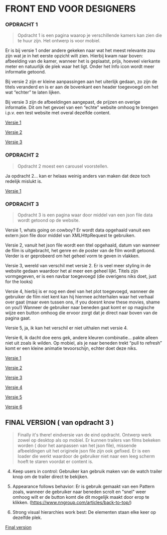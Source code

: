 # FRONT END VOOR DESIGNERS

### OPDRACHT 1
> Opdracht 1 is een pagina waarop je verschillende kamers kan zien die te huur zijn. Het ontwerp is voor mobiel.

Er is bij versie 1 onder andere gekeken naar wat het meest relevante zou zijn wat je in het eerste opzicht wilt zien. Hierbij kwam naar boven: afbeelding van de kamer, wanneer het is geplaatst, prijs, hoeveel vierkante meter en natuurlijk de plek waar het ligt. Onder het Info icon wordt meer informatie getoond.

Bij versie 2 zijn er kleine aanpassingen aan het uiterlijk gedaan, zo zijn de titels veranderd en is er aan de bovenkant een header toegevoegd om het wat “echter” te laten lijken.

Bij versie 3 zijn de afbeeldingen aangepast, de prijzen en overige informatie. Dit om het gevoel van een “echte” website omhoog te brengen i.p.v. een test website met overal dezelfde content.


[Versie 1](https://royhaarlem.github.io/FEVD/opdracht1/v1/)

[Versie 2](https://royhaarlem.github.io/FEVD/opdracht1/v2/)

[Versie 3](https://royhaarlem.github.io/FEVD/opdracht1/v3/)

### OPDRACHT 2
> Opdracht 2 moest een carousel voorstellen.

Ja opdracht 2… kan er helaas weinig anders van maken dat deze toch redelijk mislukt is. 

[Versie 1](https://royhaarlem.github.io/FEVD/opdracht2/v1/)

### OPDRACHT 3
> Opdracht 3 is een pagina waar door middel van een json file data wordt getoond op de website. 

Versie 1, whats going on cowboy? Er wordt data opgehaald vanuit een extern json file door middel van XMLHttpRequest te gebruiken.

Versie 2, vanuit het json file wordt een titel opgehaald, datum van wanneer de film is uitgebracht, het genre en de poster van de film wordt getoond. Verder is er geprobeerd om het geheel vorm te geven in vlakken.

Versie 3, wereld van verschil met versie 2. Er is veel meer styling in de website gedaan waardoor het al meer een geheel lijkt. Titels zijn vormgegeven, er is een navbar toegevoegd (die overigens niks doet, just for the looks)

Versie 4, hierbij is er nog een deel van het plot toegevoegd, wanneer de gebruiker de film niet kent kan hij hiermee achterhalen waar het verhaal over gaat (maar even tussen ons, if you doesnt know these movies, shame on you!) Wanneer de gebruiker naar beneden gaat komt er op magische wijze een button omhoog die ervoor zorgt dat je direct naar boven van de pagina gaat.

Versie 5, ja, ik kan het verschil er niet uithalen met versie 4.

Versie 6, ik dacht doe eens gek, andere kleuren combinatie… pakte alleen niet uit zoals ik wilden.  Op mobiel, als je naar beneden trekt “pull to refresh” komt er een kleine animatie tevoorschijn, echter doet deze niks.


[Versie 1](https://royhaarlem.github.io/FEVD/opdracht3/v1/)

[Versie 2](https://royhaarlem.github.io/FEVD/opdracht3/v2/)

[Versie 3](https://royhaarlem.github.io/FEVD/opdracht3/v3/)

[Versie 4](https://royhaarlem.github.io/FEVD/opdracht3/v4/)

[Versie 5](https://royhaarlem.github.io/FEVD/opdracht3/v5/)

[Versie 6](https://royhaarlem.github.io/FEVD/opdracht3/v6/)

## FINAL VERSION ( van opdracht 3 )
> Finally it's there! eindversie van de eind opdracht. Ontwerp werk zowel op desktop als op mobiel. Er kunnen trailers van films bekeken worden ( door het aanpassen van het json file), missende afbeeldingen uit het originele json file zijn ook gefixed. Er is een loader die werkt waardoor de gebruiker niet naar een leeg scherm hoeft te staren voordat er content is.

04. Keep users in control: Gebruiker kan gebruik maken van de watch trailer knop om de trailer direct te bekijken.

09. Appearance follows behavior: Er is gebruik gemaakt van een Pattern zoals, wanneer de gebruiker naar beneden scrolt en "snel" weer omhoog wilt er de button komt die dit mogelijk maakt door erop te klikken. (https://www.nngroup.com/articles/back-to-top/)

11. Strong visual hierarchies work best: De elementen staan elke keer op dezelfde plek.

[Final version](https://royhaarlem.github.io/FEVD/opdracht3/v5-5/)



